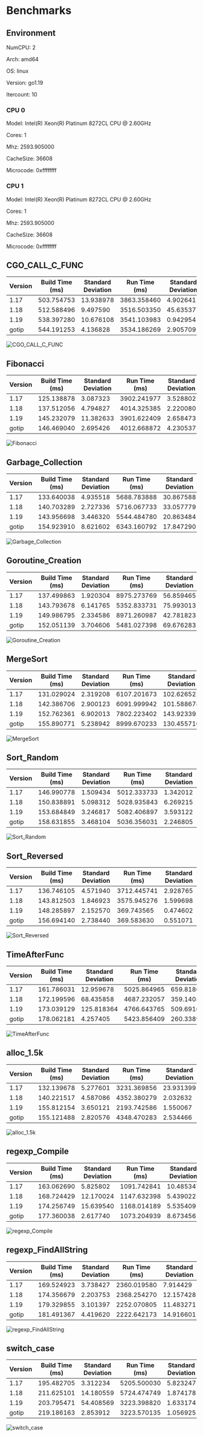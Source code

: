 # Benchmarks

## Environment

NumCPU: 2

Arch: amd64

OS: linux

Version: go1.19

Itercount: 10

### CPU 0

Model: Intel(R) Xeon(R) Platinum 8272CL CPU @ 2.60GHz

Cores: 1

Mhz: 2593.905000

CacheSize: 36608

Microcode: 0xffffffff

### CPU 1

Model: Intel(R) Xeon(R) Platinum 8272CL CPU @ 2.60GHz

Cores: 1

Mhz: 2593.905000

CacheSize: 36608

Microcode: 0xffffffff

## CGO_CALL_C_FUNC

| Version | Build Time (ms) | Standard Deviation | Run Time (ms) | Standard Deviation |
| ------ | ------ | ------ | ------ | ------ |
| 1.17 | 503.754753 | 13.938978 | 3863.358460 | 4.902641 |
| 1.18 | 512.588496 | 9.497590 | 3516.503350 | 45.635377 |
| 1.19 | 538.397280 | 10.676108 | 3541.103983 | 0.942954 |
| gotip | 544.191253 | 4.136828 | 3534.186269 | 2.905709 |

![CGO_CALL_C_FUNC](./CGO_CALL_C_FUNC__1eb049ef6b.png)

## Fibonacci

| Version | Build Time (ms) | Standard Deviation | Run Time (ms) | Standard Deviation |
| ------ | ------ | ------ | ------ | ------ |
| 1.17 | 125.138878 | 3.087323 | 3902.241977 | 3.528802 |
| 1.18 | 137.512056 | 4.794827 | 4014.325385 | 2.220080 |
| 1.19 | 145.232079 | 11.382633 | 3901.622409 | 2.658473 |
| gotip | 146.469040 | 2.695426 | 4012.668872 | 4.230537 |

![Fibonacci](./Fibonacci__016be0f0bc.png)

## Garbage_Collection

| Version | Build Time (ms) | Standard Deviation | Run Time (ms) | Standard Deviation |
| ------ | ------ | ------ | ------ | ------ |
| 1.17 | 133.640038 | 4.935518 | 5688.783888 | 30.867588 |
| 1.18 | 140.703289 | 2.727336 | 5716.067733 | 33.057779 |
| 1.19 | 143.956698 | 3.446320 | 5544.484780 | 20.863484 |
| gotip | 154.923910 | 8.621602 | 6343.160792 | 17.847290 |

![Garbage_Collection](./Garbage_Collection__f27466590e.png)

## Goroutine_Creation

| Version | Build Time (ms) | Standard Deviation | Run Time (ms) | Standard Deviation |
| ------ | ------ | ------ | ------ | ------ |
| 1.17 | 137.499863 | 1.920304 | 8975.273769 | 56.859465 |
| 1.18 | 143.793678 | 6.141765 | 5352.833731 | 75.993013 |
| 1.19 | 149.986795 | 2.334586 | 8971.260987 | 42.781823 |
| gotip | 152.051139 | 3.704606 | 5481.027398 | 69.676283 |

![Goroutine_Creation](./Goroutine_Creation__c0773f341a.png)

## MergeSort

| Version | Build Time (ms) | Standard Deviation | Run Time (ms) | Standard Deviation |
| ------ | ------ | ------ | ------ | ------ |
| 1.17 | 131.029024 | 2.319208 | 6107.201673 | 102.626522 |
| 1.18 | 142.386706 | 2.900123 | 6091.999942 | 101.588678 |
| 1.19 | 152.762361 | 6.902013 | 7802.223402 | 143.923391 |
| gotip | 155.890771 | 5.238942 | 8999.670233 | 130.455710 |

![MergeSort](./MergeSort__619024e898.png)

## Sort_Random

| Version | Build Time (ms) | Standard Deviation | Run Time (ms) | Standard Deviation |
| ------ | ------ | ------ | ------ | ------ |
| 1.17 | 146.990778 | 1.509434 | 5012.333733 | 1.342012 |
| 1.18 | 150.838891 | 5.098312 | 5028.935843 | 6.269215 |
| 1.19 | 153.684849 | 3.246817 | 5082.406897 | 3.593122 |
| gotip | 158.631855 | 3.468104 | 5036.356031 | 2.246805 |

![Sort_Random](./Sort_Random__7a0a58c9e3.png)

## Sort_Reversed

| Version | Build Time (ms) | Standard Deviation | Run Time (ms) | Standard Deviation |
| ------ | ------ | ------ | ------ | ------ |
| 1.17 | 136.746105 | 4.571940 | 3712.445741 | 2.928765 |
| 1.18 | 143.812503 | 1.846923 | 3575.945276 | 1.599698 |
| 1.19 | 148.285897 | 2.152570 | 369.743565 | 0.474602 |
| gotip | 156.694140 | 2.738440 | 369.583630 | 0.551071 |

![Sort_Reversed](./Sort_Reversed__4f239a2e28.png)

## TimeAfterFunc

| Version | Build Time (ms) | Standard Deviation | Run Time (ms) | Standard Deviation |
| ------ | ------ | ------ | ------ | ------ |
| 1.17 | 161.786031 | 12.959678 | 5025.864965 | 659.818003 |
| 1.18 | 172.199596 | 68.435858 | 4687.232057 | 359.140874 |
| 1.19 | 173.039129 | 125.818364 | 4766.643765 | 509.691623 |
| gotip | 178.062181 | 4.257405 | 5423.856409 | 260.338988 |

![TimeAfterFunc](./TimeAfterFunc__b4a2fe2bf5.png)

## alloc_1.5k

| Version | Build Time (ms) | Standard Deviation | Run Time (ms) | Standard Deviation |
| ------ | ------ | ------ | ------ | ------ |
| 1.17 | 132.139678 | 5.277601 | 3231.369856 | 23.931399 |
| 1.18 | 140.221517 | 4.587086 | 4352.380279 | 2.032632 |
| 1.19 | 155.812154 | 3.650121 | 2193.742586 | 1.550067 |
| gotip | 155.121488 | 2.820576 | 4348.470283 | 2.534466 |

![alloc_1.5k](./alloc_1.5k__78691b2f49.png)

## regexp_Compile

| Version | Build Time (ms) | Standard Deviation | Run Time (ms) | Standard Deviation |
| ------ | ------ | ------ | ------ | ------ |
| 1.17 | 163.062690 | 5.825802 | 1091.742841 | 10.485347 |
| 1.18 | 168.724429 | 12.170024 | 1147.632398 | 5.439022 |
| 1.19 | 174.256749 | 15.639540 | 1168.014189 | 5.535409 |
| gotip | 177.360038 | 2.617740 | 1073.204939 | 8.673456 |

![regexp_Compile](./regexp_Compile__b52c0e0ed5.png)

## regexp_FindAllString

| Version | Build Time (ms) | Standard Deviation | Run Time (ms) | Standard Deviation |
| ------ | ------ | ------ | ------ | ------ |
| 1.17 | 169.524923 | 3.738427 | 2360.019580 | 7.914429 |
| 1.18 | 174.356679 | 2.203753 | 2368.254270 | 12.157428 |
| 1.19 | 179.329855 | 3.101397 | 2252.070805 | 11.483271 |
| gotip | 181.491367 | 4.419620 | 2222.642173 | 14.916601 |

![regexp_FindAllString](./regexp_FindAllString__efbe67306d.png)

## switch_case

| Version | Build Time (ms) | Standard Deviation | Run Time (ms) | Standard Deviation |
| ------ | ------ | ------ | ------ | ------ |
| 1.17 | 195.482705 | 3.312234 | 5205.500030 | 5.823247 |
| 1.18 | 211.625101 | 14.180559 | 5724.474749 | 1.874178 |
| 1.19 | 203.795471 | 54.408569 | 3223.398820 | 1.633174 |
| gotip | 219.186163 | 2.853912 | 3223.570135 | 1.056925 |

![switch_case](./switch_case__725e73000e.png)

